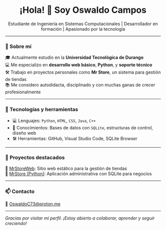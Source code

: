 <h1 align="center">¡Hola! 👋 Soy Oswaldo Campos</h1>

<p align="center">
  Estudiante de Ingeniería en Sistemas Computacionales | Desarrollador en formación | Apasionado por la tecnología
</p>

---

### 🚀 Sobre mí

🎓 Actualmente estudio en la **Universidad Tecnológica de Durango**  
💻 Me especializo en **desarrollo web básico**, **Python**, y **soporte técnico**  
🛠️ Trabajo en proyectos personales como **Mr Store**, un sistema para gestión de tiendas  
📚 Me considero autodidacta, disciplinado y con muchas ganas de crecer profesionalmente  

---

### 🧰 Tecnologías y herramientas

- 💻 Lenguajes: `Python`, `HTML`, `CSS`, `Java`, `C++`
- 🧠 Conocimientos: Bases de datos con `SQLite`, estructuras de control, diseño web
- 🛠️ Herramientas: GitHub, Visual Studio Code, SQLite Browser

---

### 📌 Proyectos destacados

🔹 [MrStoreWeb](https://github.com/OswaldoC37/HTML-MrStoreWeb): Sitio web estático para la gestión de tiendas  
🔹 [MrStore (Python)](https://github.com/OswaldoC37/MrStore): Aplicación administrativa con SQLite para negocios

---

### 📫 Contacto

📧 OswaldoC73@proton.me


---

*Gracias por visitar mi perfil. ¡Estoy abierto a colaborar, aprender y seguir creciendo!*

